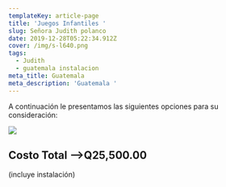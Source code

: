 ```yaml
---
templateKey: article-page
title: 'Juegos Infantiles '
slug: Señora Judith polanco
date: 2019-12-28T05:22:34.912Z
cover: /img/s-l640.png
tags:
  - Judith
  - guatemala instalacion
meta_title: Guatemala
meta_description: 'Guatemala '
---
```

A continuación le presentamos las siguientes opciones para su consideración:

![](/img/s-l640.png)

## Costo Total  -->Q25,500.00 

 (incluye instalación)
